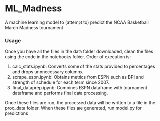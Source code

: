 # ML_Madness
A machine learning model to (attempt to) predict the NCAA Basketball March Madness tournament

### Usage
Once you have all the files in the data folder downloaded, clean the files using the code in the notebooks folder. Order of execution is:
1. calc_stats.ipynb: Converts some of the stats provided to percentages and drops unnnecessary columns.
2. scrape_espn.ipynb: Obtains metrics from ESPN such as BPI and strength of schedule for each team since 2007.
3. final_dataprep.ipynb: Combines ESPN dataframe with tournament dataframe and performs final data processing.

Once these files are run, the processed data will be written to a file in the proc_data folder. When these files are generated, run model.py for predictions
